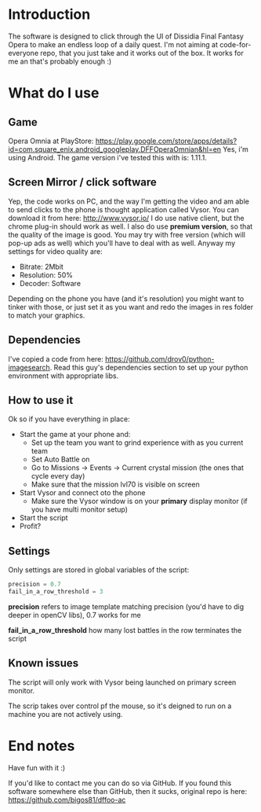 # Introduction
The software is designed to click through the UI of Dissidia Final Fantasy Opera to make an endless loop of a daily 
quest. I'm not aiming at code-for-everyone repo, that you just take and it works out of the box. It works for me an 
that's probably enough :)

# What do I use
## Game 
Opera Omnia at PlayStore: https://play.google.com/store/apps/details?id=com.square_enix.android_googleplay.DFFOperaOmnian&hl=en
Yes, i'm using Android. The game version i've tested this with is: 1.11.1.

## Screen Mirror / click software
Yep, the code works on PC, and the way I'm getting the video and am able to send clicks to the phone is thought
application called Vysor. You can download it from here: http://www.vysor.io/
I do use native client, but the chrome plug-in should work as well. I also do use **premium version**, so that the 
quality of the image is good. You may try with free version (which will pop-up ads as well) which you'll have to deal
with as well. Anyway my settings for video quality are:

- Bitrate: 2Mbit
- Resolution: 50%
- Decoder: Software

Depending on the phone you have (and it's resolution) you might want to tinker with those, or just set it as you want
and redo the images in res folder to match your graphics.

## Dependencies
I've copied a code from here: https://github.com/drov0/python-imagesearch. Read this guy's dependencies section to set
up your python environment with appropriate libs.

## How to use it
Ok so if you have everything in place:

- Start the game at your phone and:
    - Set up the team you want to grind experience with as you current team
    - Set Auto Battle on
    - Go to Missions -> Events -> Current crystal mission (the ones that cycle every day)
    - Make sure that the mission lvl70 is visible on screen
- Start Vysor and connect oto the phone
    - Make sure the Vysor window is on your **primary** display monitor (if you have multi monitor setup)
- Start the script
- Profit?

## Settings
Only settings are stored in global variables of the script:
```python
precision = 0.7
fail_in_a_row_threshold = 3
```
**precision** refers to image template matching precision (you'd have to dig deeper in openCV libs), 0.7 works for me

**fail_in_a_row_threshold** how many lost battles in the row terminates the script

## Known issues
The script will only work with Vysor being launched on primary screen monitor.

The scrip takes over control pf the mouse, so it's deigned to run on a machine you are not actively using. 

# End notes
Have fun with it :)

If you'd like to contact me you can do so via GitHub. 
If you found this software somewhere else than GitHub, then it sucks, original repo is here: https://github.com/bigos81/dffoo-ac
